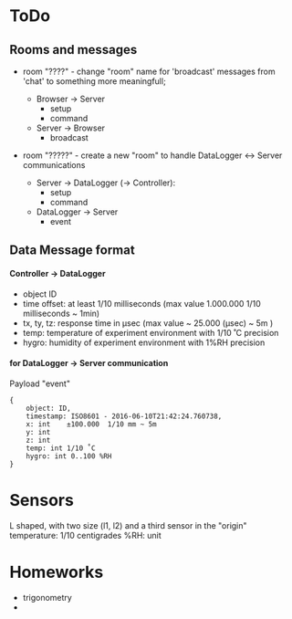 # ToDo

## Rooms and messages
- room "????" - change "room" name for 'broadcast' messages from 'chat' to something more meaningfull;
  - Browser -> Server
    - setup
    - command
  - Server -> Browser
    - broadcast

- room "?????" - create a new "room" to handle DataLogger <-> Server communications
  - Server -> DataLogger (-> Controller):
    - setup
    - command
  - DataLogger -> Server
    - event



## Data Message format

#### Controller -> DataLogger
- object ID
- time offset: at least 1/10 milliseconds (max value 1.000.000 1/10 milliseconds ~ 1min)
- tx, ty, tz: response time in µsec (max value ~ 25.000 (µsec) ~ 5m )
- temp: temperature of experiment environment with 1/10 ˚C precision
- hygro: humidity of experiment environment with 1%RH precision


#### for DataLogger -> Server communication
Payload "event"
```
{
    object: ID,
    timestamp: ISO8601 - 2016-06-10T21:42:24.760738,
    x: int    ±100.000  1/10 mm ~ 5m
    y: int
    z: int
    temp: int 1/10 ˚C
    hygro: int 0..100 %RH
}
```
# Sensors

L shaped, with two size (l1, l2) and a third sensor in the "origin"
temperature: 1/10 centigrades
%RH: unit

# Homeworks
- trigonometry
-